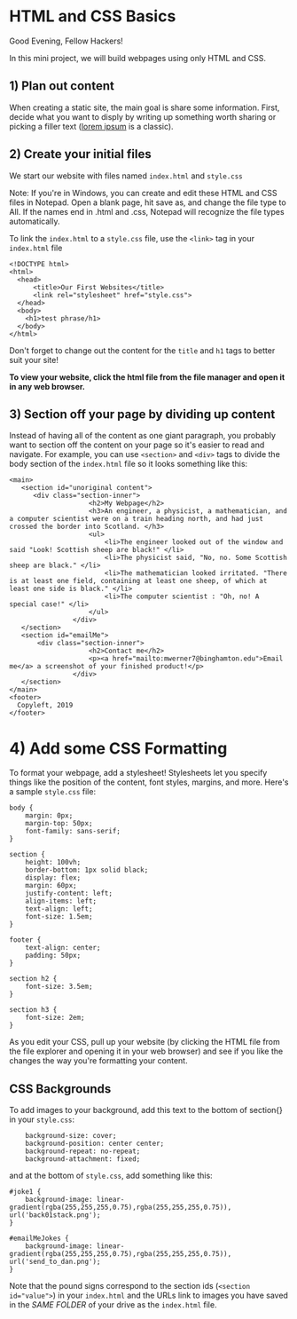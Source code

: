 # HTML and CSS Basics

Good Evening, Fellow Hackers! 

In this mini project, we will build webpages using only HTML and CSS.

## 1) Plan out content

When creating a static site, the main goal is share some information. First, decide what you want to disply by writing up something worth sharing or picking a filler text ([lorem ipsum](https://www.lipsum.com/) is a classic). 

## 2) Create your initial files

We start our website with files named `index.html` and `style.css`

Note: If you're in Windows, you can create and edit these HTML and CSS files in Notepad. Open a blank page, hit save as, and change the file type to All. If the names end in .html and .css, Notepad will recognize the file types automatically.

To link the `index.html` to a `style.css` file, use the `<link>` tag in your `index.html` file

```
<!DOCTYPE html>
<html>
  <head>
      <title>Our First Websites</title>
      <link rel="stylesheet" href="style.css">
  </head>
  <body>
    <h1>test phrase/h1>
  </body>
</html>
```

Don't forget to change out the content for the `title` and `h1` tags to better suit your site!

**To view your website, click the html file from the file manager and open it in any web browser.**

## 3) Section off your page by dividing up content

Instead of having all of the content as one giant paragraph, you probably want to section off the content on your page so it's easier to read and navigate. 
For example, you can use `<section>` and `<div>` tags to divide the body section of the `index.html` file so it looks something like this:

```
<main>
   <section id="unoriginal content">
      <div class="section-inner">
                    <h2>My Webpage</h2>
                    <h3>An engineer, a physicist, a mathematician, and a computer scientist were on a train heading north, and had just crossed the border into Scotland. </h3>
                    <ul>
                        <li>The engineer looked out of the window and said "Look! Scottish sheep are black!" </li>
                        <li>The physicist said, "No, no. Some Scottish sheep are black." </li>
                        <li>The mathematician looked irritated. "There is at least one field, containing at least one sheep, of which at least one side is black." </li>
                        <li>The computer scientist : "Oh, no! A special case!" </li>
                    </ul>
                </div>
   </section>
   <section id="emailMe">
       <div class="section-inner">
                    <h2>Contact me</h2>
                    <p><a href="mailto:mwerner7@binghamton.edu">Email me</a> a screenshot of your finished product!</p>
                </div>             
   </section>
</main>
<footer>
  Copyleft, 2019
</footer>
```

# 4) Add some CSS Formatting 

To format your webpage, add a stylesheet! Stylesheets let you specify things like the position of the content, font styles, margins, and more. Here's a sample `style.css` file:

```
body {
    margin: 0px;
    margin-top: 50px;
    font-family: sans-serif;
}

section {
    height: 100vh;
    border-bottom: 1px solid black;
    display: flex;
    margin: 60px;
    justify-content: left;
    align-items: left;
    text-align: left;
    font-size: 1.5em;
}

footer {
    text-align: center;
    padding: 50px;
}

section h2 {
    font-size: 3.5em;
}

section h3 {
    font-size: 2em;
}
```

As you edit your CSS, pull up your website (by clicking the HTML file from the file explorer and opening it in your web browser) and see if you like the changes the way you're formatting your content.  

## CSS Backgrounds

To add images to your background, add this text to the bottom of section{} in your `style.css`:

```
    background-size: cover;
    background-position: center center;
    background-repeat: no-repeat;
    background-attachment: fixed;
```

and at the bottom of `style.css`, add something like this:

```
#joke1 {
    background-image: linear-gradient(rgba(255,255,255,0.75),rgba(255,255,255,0.75)), url('back01stack.png');
}

#emailMeJokes {
    background-image: linear-gradient(rgba(255,255,255,0.75),rgba(255,255,255,0.75)), url('send_to_dan.png');
}
```

Note that the pound signs correspond to the section ids (`<section id="value">`) in your `index.html` and the URLs link to images you have saved in the *SAME FOLDER* of your drive as the `index.html`  file.
